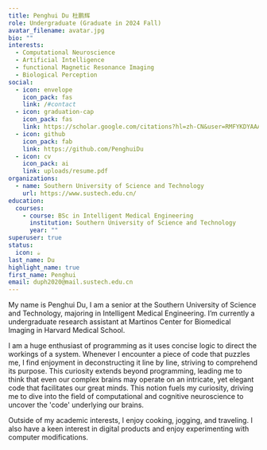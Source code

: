 ```yaml
---
title: Penghui Du 杜鹏辉
role: Undergraduate (Graduate in 2024 Fall)
avatar_filename: avatar.jpg
bio: ""
interests:
  - Computational Neuroscience
  - Artificial Intelligence
  - functional Magnetic Resonance Imaging
  - Biological Perception
social:
  - icon: envelope
    icon_pack: fas
    link: /#contact
  - icon: graduation-cap
    icon_pack: fas
    link: https://scholar.google.com/citations?hl=zh-CN&user=RMFYKDYAAAAJ
  - icon: github
    icon_pack: fab
    link: https://github.com/PenghuiDu
  - icon: cv
    icon_pack: ai
    link: uploads/resume.pdf
organizations:
  - name: Southern University of Science and Technology
    url: https://www.sustech.edu.cn/
education:
  courses:
    - course: BSc in Intelligent Medical Engineering
      institution: Southern University of Science and Technology
      year: ""
superuser: true
status:
  icon: ☕️
last_name: Du
highlight_name: true
first_name: Penghui
email: duph2020@mail.sustech.edu.cn
---
```

My name is Penghui Du, I am a senior at the Southern University of Science and Technology, majoring in Intelligent Medical Engineering. I’m currently a undergraduate research assistant at Martinos Center for Biomedical Imaging in Harvard Medical School. 

I am a huge enthusiast of programming as it uses concise logic to direct the workings of a system. Whenever I encounter a piece of code that puzzles me, I find enjoyment in deconstructing it line by line, striving to comprehend its purpose. This curiosity extends beyond programming, leading me to think that even our complex brains may operate on an intricate, yet elegant code that facilitates our great minds. This notion fuels my curiosity, driving me to dive into the field of computational and cognitive neuroscience to uncover the 'code' underlying our brains.

Outside of my academic interests, I enjoy cooking, jogging, and traveling. I also have a keen interest in digital products and enjoy experimenting with computer modifications.